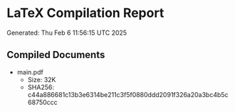 # LaTeX Compilation Report
Generated: Thu Feb  6 11:56:15 UTC 2025
## Compiled Documents
- main.pdf
  - Size: 32K
  - SHA256: c44a886681c13b3e6314be211c3f5f0880ddd2091f326a20a3bc4b5c68750ccc
